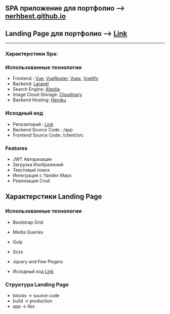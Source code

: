## SPA приложение для портфолио --> [nerhbest.github.io](https://nerhbest.github.io/)
## Landing Page для портфолио --> [Link](https://nerhbest.github.ip/landing/build/index.html)
***
### Характерстики Spa:
### Использованные технологии
* Frontend : [Vue](https://vuejs.org/), [VueRouter](https://router.vuejs.org/), [Vuex](https://vuex.vuejs.org/), [Vuetify](https://vuetifyjs.com/en/)
* Backend: [Laravel](https://laravel.com/)
* Search Engine: [Algolia](https://www.algolia.com/)
* Image Cloud Storage: [Cloudinary](https://cloudinary.com/)
* Backend Hosting: [Heroku](https://www.heroku.com/)


### Исходный код
* Репозиторий : [Link](https://github.com/Nerhbest/spa-listings-app)
* Backend Source Code : /app
* Frontend Source Code: /client/src

### Features
  * JWT Авторизация
  * Загрузка Изображений
  * Текстовый поиск
  * Интеграция с Yandex Maps
  * Реализация Crud

## Характерстики Landing Page
### Использованные технологии
 * Bootstrap Grid
 * Media Queries
 * Gulp
 * Scss
 * Jquery and Few Plugins

* Исходный код [Link](https://github.com/Nerhbest/nerhbest.github.io/tree/master/landing)
### Структура Landing Page
* blocks -> source code
* build -> production
* app -> libs